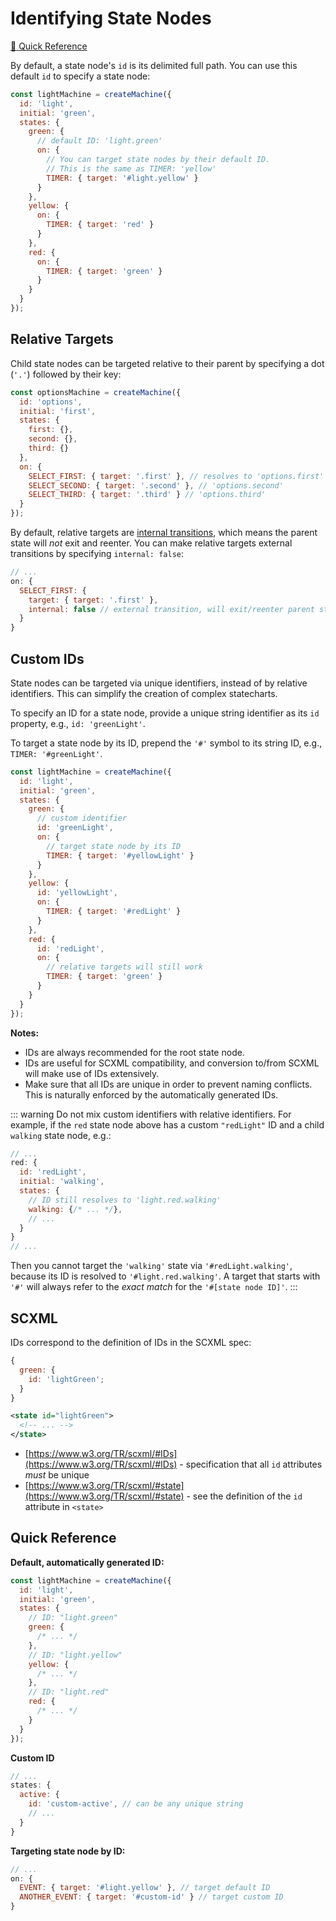 # Identifying State Nodes

[:rocket: Quick Reference](#quick-reference)

By default, a state node's `id` is its delimited full path. You can use this default `id` to specify a state node:

```js
const lightMachine = createMachine({
  id: 'light',
  initial: 'green',
  states: {
    green: {
      // default ID: 'light.green'
      on: {
        // You can target state nodes by their default ID.
        // This is the same as TIMER: 'yellow'
        TIMER: { target: '#light.yellow' }
      }
    },
    yellow: {
      on: {
        TIMER: { target: 'red' }
      }
    },
    red: {
      on: {
        TIMER: { target: 'green' }
      }
    }
  }
});
```

## Relative Targets

Child state nodes can be targeted relative to their parent by specifying a dot (`'.'`) followed by their key:

```js {10-12}
const optionsMachine = createMachine({
  id: 'options',
  initial: 'first',
  states: {
    first: {},
    second: {},
    third: {}
  },
  on: {
    SELECT_FIRST: { target: '.first' }, // resolves to 'options.first'
    SELECT_SECOND: { target: '.second' }, // 'options.second'
    SELECT_THIRD: { target: '.third' } // 'options.third'
  }
});
```

By default, relative targets are [internal transitions](./transitions.md#internal-transitions), which means the parent state will _not_ exit and reenter. You can make relative targets external transitions by specifying `internal: false`:

```js {4}
// ...
on: {
  SELECT_FIRST: {
    target: { target: '.first' },
    internal: false // external transition, will exit/reenter parent state node
  }
}
```

## Custom IDs

State nodes can be targeted via unique identifiers, instead of by relative identifiers. This can simplify the creation of complex statecharts.

To specify an ID for a state node, provide a unique string identifier as its `id` property, e.g., `id: 'greenLight'`.

To target a state node by its ID, prepend the `'#'` symbol to its string ID, e.g., `TIMER: '#greenLight'`.

```js
const lightMachine = createMachine({
  id: 'light',
  initial: 'green',
  states: {
    green: {
      // custom identifier
      id: 'greenLight',
      on: {
        // target state node by its ID
        TIMER: { target: '#yellowLight' }
      }
    },
    yellow: {
      id: 'yellowLight',
      on: {
        TIMER: { target: '#redLight' }
      }
    },
    red: {
      id: 'redLight',
      on: {
        // relative targets will still work
        TIMER: { target: 'green' }
      }
    }
  }
});
```

**Notes:**

- IDs are always recommended for the root state node.
- IDs are useful for SCXML compatibility, and conversion to/from SCXML will make use of IDs extensively.
- Make sure that all IDs are unique in order to prevent naming conflicts. This is naturally enforced by the automatically generated IDs.

::: warning
Do not mix custom identifiers with relative identifiers. For example, if the `red` state node above has a custom `"redLight"` ID and a child `walking` state node, e.g.:

```js
// ...
red: {
  id: 'redLight',
  initial: 'walking',
  states: {
    // ID still resolves to 'light.red.walking'
    walking: {/* ... */},
    // ...
  }
}
// ...
```

Then you cannot target the `'walking'` state via `'#redLight.walking'`, because its ID is resolved to `'#light.red.walking'`. A target that starts with `'#'` will always refer to the _exact match_ for the `'#[state node ID]'`.
:::

## SCXML

IDs correspond to the definition of IDs in the SCXML spec:

```js
{
  green: {
    id: 'lightGreen';
  }
}
```

```xml
<state id="lightGreen">
  <!-- ... -->
</state>
```

- [https://www.w3.org/TR/scxml/#IDs](https://www.w3.org/TR/scxml/#IDs) - specification that all `id` attributes _must_ be unique
- [https://www.w3.org/TR/scxml/#state](https://www.w3.org/TR/scxml/#state) - see the definition of the `id` attribute in `<state>`

## Quick Reference

**Default, automatically generated ID:**

```js
const lightMachine = createMachine({
  id: 'light',
  initial: 'green',
  states: {
    // ID: "light.green"
    green: {
      /* ... */
    },
    // ID: "light.yellow"
    yellow: {
      /* ... */
    },
    // ID: "light.red"
    red: {
      /* ... */
    }
  }
});
```

**Custom ID**

```js
// ...
states: {
  active: {
    id: 'custom-active', // can be any unique string
    // ...
  }
}
```

**Targeting state node by ID:**

```js
// ...
on: {
  EVENT: { target: '#light.yellow' }, // target default ID
  ANOTHER_EVENT: { target: '#custom-id' } // target custom ID
}
```
